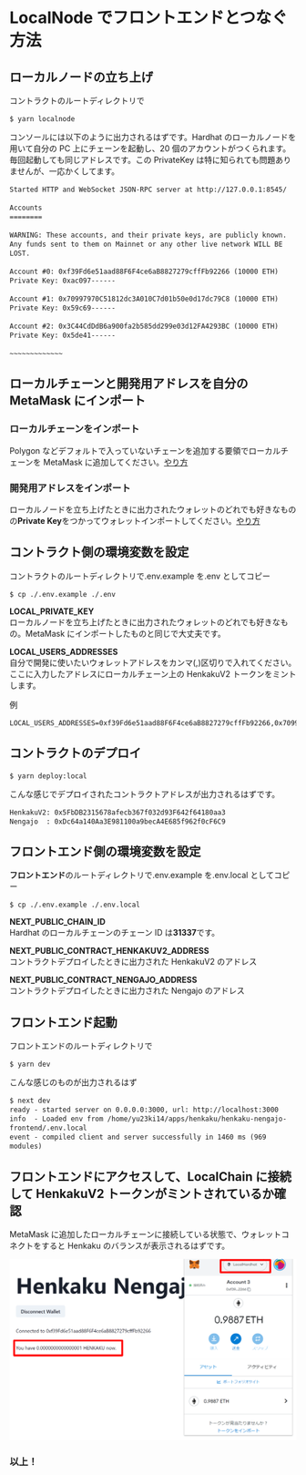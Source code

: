 # LocalNode でフロントエンドとつなぐ方法

## ローカルノードの立ち上げ

コントラクトのルートディレクトリで

```
$ yarn localnode
```

コンソールには以下のように出力されるはずです。Hardhat のローカルノードを用いて自分の PC 上にチェーンを起動し、20 個のアカウントがつくられます。毎回起動しても同じアドレスです。この PrivateKey は特に知られても問題ありませんが、一応かくしてます。

```
Started HTTP and WebSocket JSON-RPC server at http://127.0.0.1:8545/

Accounts
========

WARNING: These accounts, and their private keys, are publicly known.
Any funds sent to them on Mainnet or any other live network WILL BE LOST.

Account #0: 0xf39Fd6e51aad88F6F4ce6aB8827279cffFb92266 (10000 ETH)
Private Key: 0xac097------

Account #1: 0x70997970C51812dc3A010C7d01b50e0d17dc79C8 (10000 ETH)
Private Key: 0x59c69------

Account #2: 0x3C44CdDdB6a900fa2b585dd299e03d12FA4293BC (10000 ETH)
Private Key: 0x5de41------

~~~~~~~~~~~~~
```

## ローカルチェーンと開発用アドレスを自分の MetaMask にインポート

### ローカルチェーンをインポート

Polygon などデフォルトで入っていないチェーンを追加する要領でローカルチェーンを MetaMask に追加してください。[やり方](https://medium.com/@kaishinaw/connecting-metamask-with-a-local-hardhat-network-7d8cea604dc6#bc39)

### 開発用アドレスをインポート

ローカルノードを立ち上げたときに出力されたウォレットのどれでも好きなものの**Private Key**をつかってウォレットインポートしてください。[やり方](https://metamask.zendesk.com/hc/en-us/articles/360015489331-How-to-import-an-account#:~:text=Importing%20using%20a%20private%20key&text=Click%20the%20circle%20icon%20at,key%20and%20click%20%E2%80%9CImport%E2%80%9D.)

## コントラクト側の環境変数を設定

コントラクトのルートディレクトリで.env.example を.env としてコピー

```
$ cp ./.env.example ./.env
```

**LOCAL_PRIVATE_KEY**  
ローカルノードを立ち上げたときに出力されたウォレットのどれでも好きなもの。MetaMask にインポートしたものと同じで大丈夫です。

**LOCAL_USERS_ADDRESSES**  
自分で開発に使いたいウォレットアドレスをカンマ(,)区切りで入れてください。ここに入力したアドレスにローカルチェーン上の HenkakuV2 トークンをミントします。

例

```
LOCAL_USERS_ADDRESSES=0xf39Fd6e51aad88F6F4ce6aB8827279cffFb92266,0x70997970C51812dc3A010C7d01b50e0d17dc79C8
```

## コントラクトのデプロイ

```
$ yarn deploy:local
```

こんな感じでデプロイされたコントラクトアドレスが出力されるはずです。

```
HenkakuV2: 0x5FbDB2315678afecb367f032d93F642f64180aa3
Nengajo  : 0xDc64a140Aa3E981100a9becA4E685f962f0cF6C9
```

## フロントエンド側の環境変数を設定

**フロントエンド**のルートディレクトリで.env.example を.env.local としてコピー

```
$ cp ./.env.example ./.env.local
```

**NEXT_PUBLIC_CHAIN_ID**  
Hardhat のローカルチェーンのチェーン ID は**31337**です。

**NEXT_PUBLIC_CONTRACT_HENKAKUV2_ADDRESS**  
コントラクトデプロイしたときに出力された HenkakuV2 のアドレス

**NEXT_PUBLIC_CONTRACT_NENGAJO_ADDRESS**  
コントラクトデプロイしたときに出力された Nengajo のアドレス

## フロントエンド起動

フロントエンドのルートディレクトリで

```
$ yarn dev
```

こんな感じのものが出力されるはず

```
$ next dev
ready - started server on 0.0.0.0:3000, url: http://localhost:3000
info  - Loaded env from /home/yu23ki14/apps/henkaku/henkaku-nengajo-frontend/.env.local
event - compiled client and server successfully in 1460 ms (969 modules)
```

## フロントエンドにアクセスして、LocalChain に接続して HenkakuV2 トークンがミントされているか確認

MetaMask に追加したローカルチェーンに接続している状態で、ウォレットコネクトをすると Henkaku のバランスが表示されるはずです。

![](./images/check_henkaku_balance.png)

### 以上！

